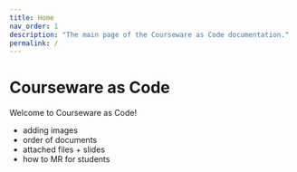 ```yaml
---
title: Home
nav_order: 1
description: "The main page of the Courseware as Code documentation."
permalink: /
---
```


# Courseware as Code

Welcome to Courseware as Code!

- adding images
- order of documents
- attached files + slides
- how to MR for students
